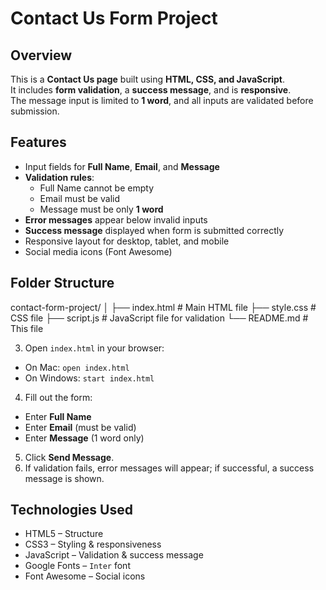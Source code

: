 # Contact Us Form Project

## Overview
This is a **Contact Us page** built using **HTML, CSS, and JavaScript**.  
It includes **form validation**, a **success message**, and is **responsive**.  
The message input is limited to **1 word**, and all inputs are validated before submission.

## Features
- Input fields for **Full Name**, **Email**, and **Message**  
- **Validation rules**:
  - Full Name cannot be empty  
  - Email must be valid  
  - Message must be only **1 word**  
- **Error messages** appear below invalid inputs  
- **Success message** displayed when form is submitted correctly  
- Responsive layout for desktop, tablet, and mobile  
- Social media icons (Font Awesome)

## Folder Structure
contact-form-project/
│
├── index.html # Main HTML file
├── style.css # CSS file
├── script.js # JavaScript file for validation
└── README.md # This file

3. Open `index.html` in your browser:
- On Mac: `open index.html`  
- On Windows: `start index.html`  

4. Fill out the form:
- Enter **Full Name**  
- Enter **Email** (must be valid)  
- Enter **Message** (1 word only)  

5. Click **Send Message**.  
6. If validation fails, error messages will appear; if successful, a success message is shown.

## Technologies Used
- HTML5 – Structure  
- CSS3 – Styling & responsiveness  
- JavaScript – Validation & success message  
- Google Fonts – `Inter` font  
- Font Awesome – Social icons  
